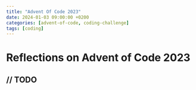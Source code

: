```yaml
---
title: "Advent Of Code 2023"
date: 2024-01-03 09:00:00 +0200
categories: [advent-of-code, coding-challenge]
tags: [coding]
---
```


# Reflections on Advent of Code 2023

## // TODO